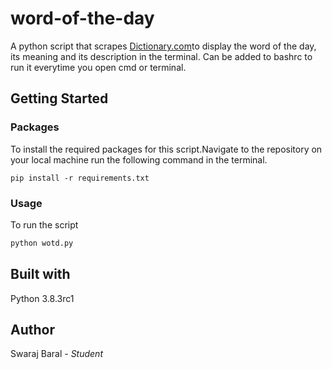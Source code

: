 # word-of-the-day
A python script that scrapes [Dictionary.com](https://www.dictionary.com/)to display the word of the day, its meaning and its description in the terminal. Can be added to bashrc to run it everytime you open cmd or terminal.

## Getting Started
### Packages
To install the required packages for this script.Navigate to the repository on your local machine run the following command in the terminal.
```terminal
pip install -r requirements.txt
```
### Usage
To run the script
```python
python wotd.py
```

## Built with
Python 3.8.3rc1

## Author
Swaraj Baral - *Student*
